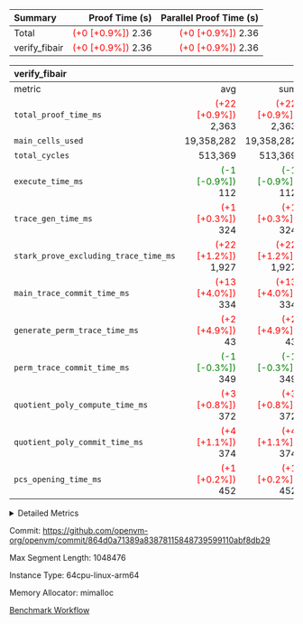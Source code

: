 | Summary | Proof Time (s) | Parallel Proof Time (s) |
|:---|---:|---:|
| Total | <span style='color: red'>(+0 [+0.9%])</span> 2.36 | <span style='color: red'>(+0 [+0.9%])</span> 2.36 |
| verify_fibair | <span style='color: red'>(+0 [+0.9%])</span> 2.36 | <span style='color: red'>(+0 [+0.9%])</span> 2.36 |


| verify_fibair |||||
|:---|---:|---:|---:|---:|
|metric|avg|sum|max|min|
| `total_proof_time_ms ` | <span style='color: red'>(+22 [+0.9%])</span> 2,363 | <span style='color: red'>(+22 [+0.9%])</span> 2,363 | <span style='color: red'>(+22 [+0.9%])</span> 2,363 | <span style='color: red'>(+22 [+0.9%])</span> 2,363 |
| `main_cells_used     ` |  19,358,282 |  19,358,282 |  19,358,282 |  19,358,282 |
| `total_cycles        ` |  513,369 |  513,369 |  513,369 |  513,369 |
| `execute_time_ms     ` | <span style='color: green'>(-1 [-0.9%])</span> 112 | <span style='color: green'>(-1 [-0.9%])</span> 112 | <span style='color: green'>(-1 [-0.9%])</span> 112 | <span style='color: green'>(-1 [-0.9%])</span> 112 |
| `trace_gen_time_ms   ` | <span style='color: red'>(+1 [+0.3%])</span> 324 | <span style='color: red'>(+1 [+0.3%])</span> 324 | <span style='color: red'>(+1 [+0.3%])</span> 324 | <span style='color: red'>(+1 [+0.3%])</span> 324 |
| `stark_prove_excluding_trace_time_ms` | <span style='color: red'>(+22 [+1.2%])</span> 1,927 | <span style='color: red'>(+22 [+1.2%])</span> 1,927 | <span style='color: red'>(+22 [+1.2%])</span> 1,927 | <span style='color: red'>(+22 [+1.2%])</span> 1,927 |
| `main_trace_commit_time_ms` | <span style='color: red'>(+13 [+4.0%])</span> 334 | <span style='color: red'>(+13 [+4.0%])</span> 334 | <span style='color: red'>(+13 [+4.0%])</span> 334 | <span style='color: red'>(+13 [+4.0%])</span> 334 |
| `generate_perm_trace_time_ms` | <span style='color: red'>(+2 [+4.9%])</span> 43 | <span style='color: red'>(+2 [+4.9%])</span> 43 | <span style='color: red'>(+2 [+4.9%])</span> 43 | <span style='color: red'>(+2 [+4.9%])</span> 43 |
| `perm_trace_commit_time_ms` | <span style='color: green'>(-1 [-0.3%])</span> 349 | <span style='color: green'>(-1 [-0.3%])</span> 349 | <span style='color: green'>(-1 [-0.3%])</span> 349 | <span style='color: green'>(-1 [-0.3%])</span> 349 |
| `quotient_poly_compute_time_ms` | <span style='color: red'>(+3 [+0.8%])</span> 372 | <span style='color: red'>(+3 [+0.8%])</span> 372 | <span style='color: red'>(+3 [+0.8%])</span> 372 | <span style='color: red'>(+3 [+0.8%])</span> 372 |
| `quotient_poly_commit_time_ms` | <span style='color: red'>(+4 [+1.1%])</span> 374 | <span style='color: red'>(+4 [+1.1%])</span> 374 | <span style='color: red'>(+4 [+1.1%])</span> 374 | <span style='color: red'>(+4 [+1.1%])</span> 374 |
| `pcs_opening_time_ms ` | <span style='color: red'>(+1 [+0.2%])</span> 452 | <span style='color: red'>(+1 [+0.2%])</span> 452 | <span style='color: red'>(+1 [+0.2%])</span> 452 | <span style='color: red'>(+1 [+0.2%])</span> 452 |



<details>
<summary>Detailed Metrics</summary>

|  | verify_program_compile_ms | total_cells | stark_prove_excluding_trace_time_ms | quotient_poly_compute_time_ms | quotient_poly_commit_time_ms | perm_trace_commit_time_ms | pcs_opening_time_ms | main_trace_commit_time_ms |
| --- | --- | --- | --- | --- | --- | --- | --- |
|  | 4 | 65,536 | 67 | 3 | 13 | 0 | 32 | 17 | 

| air_name | rows | quotient_deg | main_cols | interactions | constraints | cells |
| --- | --- | --- | --- | --- | --- | --- |
| AccessAdapterAir<2> |  | 4 |  | 5 | 12 |  | 
| AccessAdapterAir<4> |  | 4 |  | 5 | 12 |  | 
| AccessAdapterAir<8> |  | 4 |  | 5 | 12 |  | 
| FibonacciAir | 32,768 | 1 | 2 |  | 5 | 65,536 | 
| FriReducedOpeningAir |  | 4 |  | 31 | 53 |  | 
| NativePoseidon2Air<BabyBearParameters>, 1> |  | 4 |  | 176 | 590 |  | 
| PhantomAir |  | 4 |  | 3 | 4 |  | 
| ProgramAir |  | 1 |  | 1 | 4 |  | 
| VariableRangeCheckerAir |  | 1 |  | 1 | 4 |  | 
| VmAirWrapper<BranchNativeAdapterAir, BranchEqualCoreAir<1> |  | 2 |  | 11 | 23 |  | 
| VmAirWrapper<JalNativeAdapterAir, JalCoreAir> |  | 4 |  | 7 | 6 |  | 
| VmAirWrapper<NativeAdapterAir<2, 0>, PublicValuesCoreAir> |  | 4 |  | 11 | 22 |  | 
| VmAirWrapper<NativeAdapterAir<2, 1>, FieldArithmeticCoreAir> |  | 4 |  | 15 | 23 |  | 
| VmAirWrapper<NativeLoadStoreAdapterAir<1>, NativeLoadStoreCoreAir<1> |  | 4 |  | 15 | 20 |  | 
| VmAirWrapper<NativeLoadStoreAdapterAir<4>, NativeLoadStoreCoreAir<4> |  | 4 |  | 15 | 20 |  | 
| VmAirWrapper<NativeVectorizedAdapterAir<4>, FieldExtensionCoreAir> |  | 4 |  | 15 | 23 |  | 
| VmConnectorAir |  | 4 |  | 3 | 8 |  | 
| VolatileBoundaryAir |  | 4 |  | 4 | 16 |  | 

| group | trace_gen_time_ms | total_proof_time_ms | total_cycles | total_cells | stark_prove_excluding_trace_time_ms | quotient_poly_compute_time_ms | quotient_poly_commit_time_ms | perm_trace_commit_time_ms | pcs_opening_time_ms | main_trace_commit_time_ms | main_cells_used | generate_perm_trace_time_ms | execute_time_ms |
| --- | --- | --- | --- | --- | --- | --- | --- | --- | --- | --- | --- | --- | --- |
| verify_fibair | 324 | 2,363 | 513,369 | 50,170,008 | 1,927 | 372 | 374 | 349 | 452 | 334 | 19,358,282 | 43 | 112 | 

| group | air_name | rows | prep_cols | perm_cols | main_cols | cells |
| --- | --- | --- | --- | --- | --- | --- |
| verify_fibair | AccessAdapterAir<2> | 65,536 |  | 16 | 11 | 1,769,472 | 
| verify_fibair | AccessAdapterAir<4> | 32,768 |  | 16 | 13 | 950,272 | 
| verify_fibair | AccessAdapterAir<8> | 128 |  | 16 | 17 | 4,224 | 
| verify_fibair | FriReducedOpeningAir | 1,024 |  | 36 | 26 | 63,488 | 
| verify_fibair | NativePoseidon2Air<BabyBearParameters>, 1> | 16,384 |  | 356 | 399 | 12,369,920 | 
| verify_fibair | PhantomAir | 16,384 |  | 8 | 6 | 229,376 | 
| verify_fibair | ProgramAir | 8,192 |  | 8 | 10 | 147,456 | 
| verify_fibair | VariableRangeCheckerAir | 262,144 | 2 | 8 | 1 | 2,359,296 | 
| verify_fibair | VmAirWrapper<BranchNativeAdapterAir, BranchEqualCoreAir<1> | 131,072 |  | 28 | 23 | 6,684,672 | 
| verify_fibair | VmAirWrapper<JalNativeAdapterAir, JalCoreAir> | 16,384 |  | 12 | 10 | 360,448 | 
| verify_fibair | VmAirWrapper<NativeAdapterAir<2, 1>, FieldArithmeticCoreAir> | 262,144 |  | 20 | 30 | 13,107,200 | 
| verify_fibair | VmAirWrapper<NativeLoadStoreAdapterAir<1>, NativeLoadStoreCoreAir<1> | 131,072 |  | 36 | 25 | 7,995,392 | 
| verify_fibair | VmAirWrapper<NativeLoadStoreAdapterAir<4>, NativeLoadStoreCoreAir<4> | 16,384 |  | 36 | 34 | 1,146,880 | 
| verify_fibair | VmAirWrapper<NativeVectorizedAdapterAir<4>, FieldExtensionCoreAir> | 8,192 |  | 20 | 40 | 491,520 | 
| verify_fibair | VmConnectorAir | 2 | 1 | 8 | 4 | 24 | 
| verify_fibair | VolatileBoundaryAir | 131,072 |  | 8 | 11 | 2,490,368 | 

</details>


Commit: https://github.com/openvm-org/openvm/commit/864d0a71389a83878115848739599110abf8db29

Max Segment Length: 1048476

Instance Type: 64cpu-linux-arm64

Memory Allocator: mimalloc

[Benchmark Workflow](https://github.com/openvm-org/openvm/actions/runs/12936597130)
